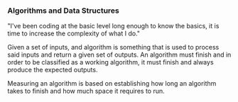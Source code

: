 ### Algorithms and Data Structures

"I've been coding at the basic level long enough to know the basics, it is time to increase the complexity of what I do."

Given a set of inputs, and algorithm is something that is used to process said inputs and return a given set of outputs.  An algorithm must finish and in order to be classified as a working algorithm, it must finish and always produce the expected outputs.

Measuring an algorithm is based on establishing how long an algorithm takes to finish and how much space it requires to run.

